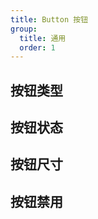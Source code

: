 ```yaml
---
title: Button 按钮
group:
  title: 通用
  order: 1
---
```


## 按钮类型

<code src="./__demo__/type"></code>

## 按钮状态

<code src="./__demo__/status"></code>

## 按钮尺寸

<code src="./__demo__/size"></code>

## 按钮禁用

<code src="./__demo__/disabled"></code>

